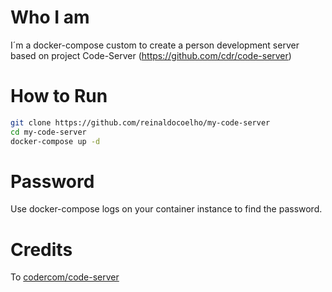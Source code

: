 # Who I am

I´m a docker-compose custom to create a person development server based on project Code-Server (https://github.com/cdr/code-server)

# How to Run

```bash
git clone https://github.com/reinaldocoelho/my-code-server
cd my-code-server
docker-compose up -d
```

# Password
Use docker-compose logs on your container instance to find the password.

# Credits
To [codercom/code-server](https://github.com/codercom/code-server)
